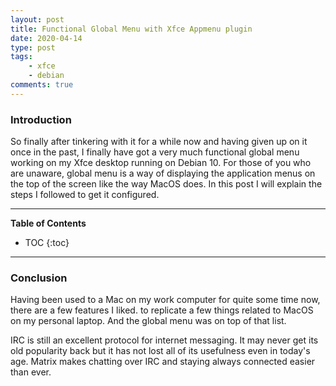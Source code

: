 ```yaml
---
layout: post
title: Functional Global Menu with Xfce Appmenu plugin
date: 2020-04-14
type: post
tags:
    - xfce
    - debian
comments: true
---
```

### Introduction
So finally after tinkering with it for a while now and having given up on it
once in the past, I finally have got a very much functional global menu working
on my Xfce desktop running on Debian 10.
For those of you who are unaware, global menu is a way of displaying the
application menus on the top of the screen like the way MacOS does.
In this post I will explain the steps I followed to get it configured.

---
**Table of Contents**
* TOC
{:toc}
---

### Conclusion
Having been used to a Mac on my work computer for quite some time now, there
are a few features I liked.
to replicate a few things related to MacOS on my personal laptop.
And the global menu was on top of that list.

IRC is still an excellent protocol for internet messaging.
It may never get its old popularity back but it has not lost all of its
usefulness even in today's age.
Matrix makes chatting over IRC and staying always connected easier than ever.
